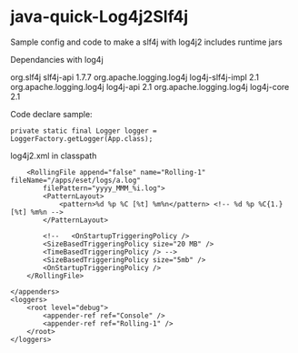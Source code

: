 java-quick-Log4j2Slf4j
======================

Sample config and code to make a slf4j with log4j2 includes runtime jars

Dependancies with log4j 

<dependencies>
		<dependency>
			<groupId>org.slf4j</groupId>
			<artifactId>slf4j-api</artifactId>
			<version>1.7.7</version>
		</dependency>
		<dependency>
			<groupId>org.apache.logging.log4j</groupId>
			<artifactId>log4j-slf4j-impl</artifactId>
			<version>2.1</version>
		</dependency>
		<dependency>
			<groupId>org.apache.logging.log4j</groupId>
			<artifactId>log4j-api</artifactId>
			<version>2.1</version>
		</dependency>
		<dependency>
			<groupId>org.apache.logging.log4j</groupId>
			<artifactId>log4j-core</artifactId>
			<version>2.1</version>
		</dependency>
		
Code declare sample:

	private static final Logger logger = LoggerFactory.getLogger(App.class);


log4j2.xml in classpath

<?xml version="1.0" encoding="UTF-8"?>
<configuration status="WARN">
	<appenders>
		<Console name="Console" target="SYSTEM_OUT">
			<PatternLayout pattern="%d{HH:mm:ss.SSS} [%t] %-5level %logger{36} - %msg%n" />
		</Console>

		<RollingFile append="false" name="Rolling-1" fileName="/apps/eset/logs/a.log"
			filePattern="yyyy_MMM_%i.log">
			<PatternLayout>
				<pattern>%d %p %C [%t] %m%n</pattern> <!-- %d %p %C{1.} [%t] %m%n -->
			</PatternLayout>

			<!--   <OnStartupTriggeringPolicy />
			<SizeBasedTriggeringPolicy size="20 MB" />
			<TimeBasedTriggeringPolicy /> -->
			<SizeBasedTriggeringPolicy size="5mb" />
			<OnStartupTriggeringPolicy />
		</RollingFile>

	</appenders>
	<loggers>
		<root level="debug">
			<appender-ref ref="Console" />
			<appender-ref ref="Rolling-1" />
		</root>
	</loggers>
</configuration>
